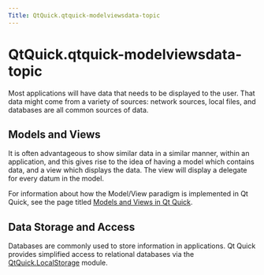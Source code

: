 ```yaml
---
Title: QtQuick.qtquick-modelviewsdata-topic
---
```


# QtQuick.qtquick-modelviewsdata-topic

<span class="subtitle"></span>
<!-- $$$qtquick-modelviewsdata-topic.html-description -->
<p>Most applications will have data that needs to be displayed to the user. That data might come from a variety of sources: network sources, local files, and databases are all common sources of data.</p>
<h2 id="models-and-views">Models and Views</h2>
<p>It is often advantageous to show similar data in a similar manner, within an application, and this gives rise to the idea of having a model which contains data, and a view which displays the data. The view will display a delegate for every datum in the model.</p>
<p>For information about how the Model/View paradigm is implemented in Qt Quick, see the page titled <a href="QtQuick.qtquick-modelviewsdata-modelview.md">Models and Views in Qt Quick</a>.</p>
<h2 id="data-storage-and-access">Data Storage and Access</h2>
<p>Databases are commonly used to store information in applications. Qt Quick provides simplified access to relational databases via the <a href="QtQuick.qtquick-releasenotes.md#qtquick-localstorage">QtQuick.LocalStorage</a> module.</p>
<!-- @@@qtquick-modelviewsdata-topic.html -->
